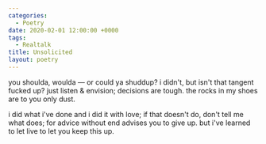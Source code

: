 ```yaml
---
categories:
  - Poetry
date: 2020-02-01 12:00:00 +0000
tags:
  - Realtalk
title: Unsolicited
layout: poetry
---
```


you shoulda, woulda
— or could ya shuddup?
i didn't, but isn't
that tangent fucked up?
just listen & envision;
decisions are tough.
the rocks in my shoes
are to you only dust.

i did what i've done
and i did it with love;
if that doesn't do,
don't tell me what does;
for advice without end
advises you to give up.
but i've learned to let live
to let you keep this up.
